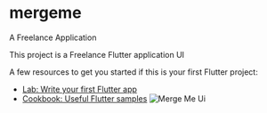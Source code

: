 # mergeme

A Freelance Application


This project is a Freelance Flutter application UI

A few resources to get you started if this is your first Flutter project:

- [Lab: Write your first Flutter app](https://flutter.dev/docs/get-started/codelab)
- [Cookbook: Useful Flutter samples](https://flutter.dev/docs/cookbook)
  ![Merge Me Ui](https://github.com/Caculuz-cinks/Merge-me/MergeMe.jpg)

